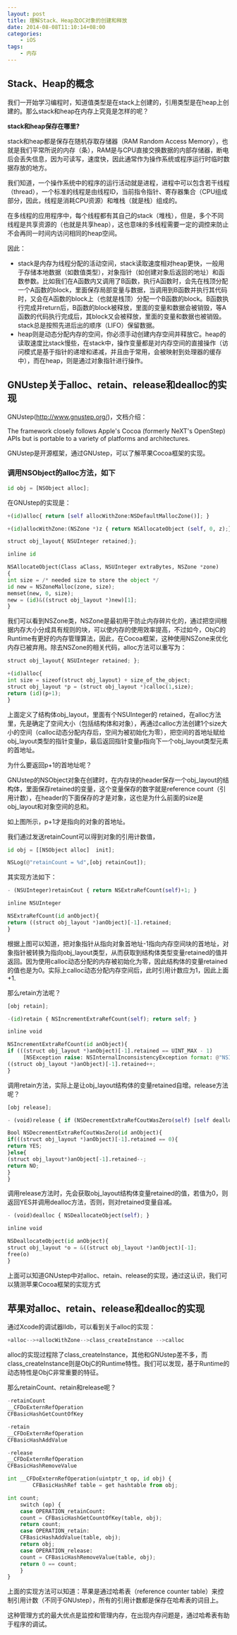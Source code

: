```yaml
---
layout: post
title: 理解Stack、Heap及OC对象的创建和释放
date: 2014-08-08T11:10:14+08:00
categories:
    - iOS
tags:
    - 内存
---
```


## Stack、Heap的概念

我们一开始学习编程时，知道值类型是在stack上创建的，引用类型是在heap上创建的。那么stack和heap在内存上究竟是怎样的呢？

**stack和heap保存在哪里?**

stack和heap都是保存在随机存取存储器（RAM Random Access Memory），也就是我们平常所说的内存（条），RAM是与CPU直接交换数据的内部存储器，断电后会丢失信息，因为可读写，速度快，因此通常作为操作系统或程序运行时临时数据存放的地方。

我们知道，一个操作系统中的程序的运行活动就是进程，进程中可以包含若干线程（thread），一个标准的线程是由线程ID，当前指令指针、寄存器集合（CPU组成部分，因此，线程是消耗CPU资源）和堆栈（就是栈）组成的。

在多线程的应用程序中，每个线程都有其自己的stack（堆栈），但是，多个不同线程是共享资源的（也就是共享heap），这也意味的多线程需要一定的调控来防止不会再同一时间内访问相同的heap空间。

因此：

- stack是内存为线程分配的活动空间，stack读取速度相对heap更快，一般用于存储本地数据（如数值类型），对象指针（如创建对象后返回的地址）和函数参数。比如我们在A函数内又调用了B函数，执行A函数时，会先在栈顶分配一个A函数的block，里面保存局部变量与数据，当调用到B函数并执行其代码时，又会在A函数的block上（也就是栈顶）分配一个B函数的block。B函数执行完成并return后，B函数的block被释放，里面的变量和数据会被销毁，等A函数的代码执行完成后，其block又会被释放，里面的变量和数据也被销毁。stack总是按照先进后出的顺序（LIFO）保留数据。
- heap则是动态分配内存的空间，你必须手动创建内存空间并释放它。heap的读取速度比stack慢些，在stack中，操作变量都是对内存空间的直接操作（访问模式是基于指针的递增和递减，并且由于常用，会被映射到处理器的缓存中），而在heap，则是通过对象指针进行操作。

## GNUstep关于alloc、retain、release和dealloc的实现

GNUstep(http://www.gnustep.org/)，文档介绍：

The framework closely follows Apple's Cocoa (formerly NeXT's OpenStep) APIs but is portable to a variety of platforms and architectures.

GNUstep是开源框架，通过GNUstep，可以了解苹果Cocoa框架的实现。

### 调用NSObject的alloc方法，如下

```python
id obj = [NSObject alloc];
```

在GNUstep的实现是：

```python
+(id)alloc{ return [self allocWithZone:NSDefaultMallocZone()]; }

+(id)allocWithZone:(NSZone *)z { return NSAllocateObject (self, 0, z);}

struct obj_layout{ NSUInteger retained;};

inline id

NSAllocateObject(Class aClass, NSUInteger extraBytes, NSZone *zone)
{
int size = /* needed size to store the object */
id new = NSZoneMalloc(zone, size);
memset(new, 0, size);
new = (id)&((struct obj_layout *)new)[1];
}
```

我们可以看到NSZone类，NSZone是最初用于防止内存碎片化的，通过把空间根据内存大小分成具有规则的块，可以使内存的使用效率提高，不过如今，ObjC的Runtime有更好的内存管理算法，因此，在Cocoa框架，这种使用NSZone来优化内存已被弃用。除去NSZone的相关代码，alloc方法可以重写为：

```python
struct obj_layout{ NSUInteger retained; };

+(id)alloc{
int size = sizeof(struct obj_layout) + size_of_the_object;
struct obj_layout *p = (struct obj_layout *)calloc(1,size);
return (id)(p+1);
}
```

上面定义了结构体obj_layout，里面有个NSUInteger的 retained，在alloc方法里，先是确定了空间大小（包括结构体和对象），再通过calloc方法创建1个size大小的空间（calloc动态分配内存后，空间为被初始化为零），把空间的首地址赋给obj_layout类型的指针变量p，最后返回指针变量p指向下一个obj_layout类型元素的首地址。

为什么要返回p+1的首地址呢？

GNUstep的NSObject对象在创建时，在内存块的header保存一个obj_layout的结构体，里面保存retained的变量，这个变量保存的数字就是reference count（引用计数），在header的下面保存的才是对象，这也是为什么前面的size是obj_layout和对象空间的总和。

如上图所示，p+1才是指向的对象的首地址。

我们通过发送retainCount可以得到对象的引用计数值，

```python
id obj = [[NSObject alloc]  init];

NSLog(@"retainCount = %d",[obj retainCout]);
```

其实现方法如下：

```python
- (NSUInteger)retainCout { return NSExtraRefCount(self)+1; }

inline NSUInteger

NSExtraRefCount(id anObject){
return ((struct obj_layout *)anObject)[-1].retained;
}
```

根据上图可以知道，把对象指针从指向对象首地址-1指向内存空间块的首地址，对象指针被转换为指向obj_layout类型，从而获取到结构体类型变量retained的值并返回。因为使用calloc动态分配的内存被初始化为零，因此结构体的变量retained的值也是为0。实际上calloc动态分配内存空间后，此时引用计数应为1，因此上面+1.

那么retain方法呢？

```python
[obj retain];

-(id)retain { NSIncrementExtraRefCount(self); return self; }

inline void

NSIncrementExtraRefCount(id anObject){
if (((struct obj_layout *)anObject)[-1].retained == UINT_MAX - 1)
     [NSException raise: NSInternalInconsistencyException format: @"NSIncrementExtraRefCount() asked to increment too far"];
((struct obj_layout *)anObject)[-1].retained++;
}
```

调用retain方法，实际上是让obj_layout结构体的变量retained自增。release方法呢？

```python
[obj release];

- (void)release { if (NSDecrementExtraRefCoutWasZero(self) [self dealloc];};

Bool NSDecrementExtraRefCoutWasZero(id anObject){
if(((struct obj_layout *)anObject)[-1].retained == 0){
return YES;
}else{
(struct obj_layout*)anObject[-1].retained--;
return NO;
}
}
```

调用release方法时，先会获取obj_layout结构体变量retained的值，若值为0，则返回YES并调用dealloc方法，否则，则对retained变量自减。

```python
- (void)dealloc { NSDeallocateObject(self); }

inline void

NSDeallocateObject(id anObject){
struct obj_layout *o = &((struct obj_layout *)anObject)[-1];
free(o)
}
```

上面可以知道GNUstep中对alloc、retain、release的实现，通过这认识，我们可以猜测苹果Cocoa框架的实现方式

## 苹果对alloc、retain、release和dealloc的实现

通过Xcode的调试器lldb，可以看到关于alloc的实现：

```python
+alloc-->+allocWithZone-->class_createInstance -->calloc
```

alloc的实现过程除了class_createInstance，其他和GNUstep差不多，而class_createInstance则是ObjC的Runtime特性。我们可以发现，基于Runtime的动态特性是ObjC非常重要的特征。

那么retainCount、retain和release呢？

```python
-retainCount
__CFDoExternRefOperation
CFBasicHashGetCountOfKey

-retain
__CFDoExternRefOperation
CFBasicHashAddValue

-release
__CFDoExternRefOperation
CFBasicHashRemoveValue

int __CFDoExternRefOperation(uintptr_t op, id obj) {
        CFBasicHashRef table = get hashtable from obj;

int count;
    switch (op) {
    case OPERATION_retainCount:
    count = CFBasicHashGetCountOfKey(table, obj);
    return count;
    case OPERATION_retain:
    CFBasicHashAddValue(table, obj);
    return obj;
    case OPERATION_release:
    count = CFBasicHashRemoveValue(table, obj);
    return 0 == count;
    }
}
```

上面的实现方法可以知道：苹果是通过哈希表（reference counter table）来控制引用计数（不同于GNUstep），所有的引用计数都是保存在哈希表的词目上。

这种管理方式的最大优点是监控和管理内存，在出现内存问题是，通过哈希表有助于程序的调试。
